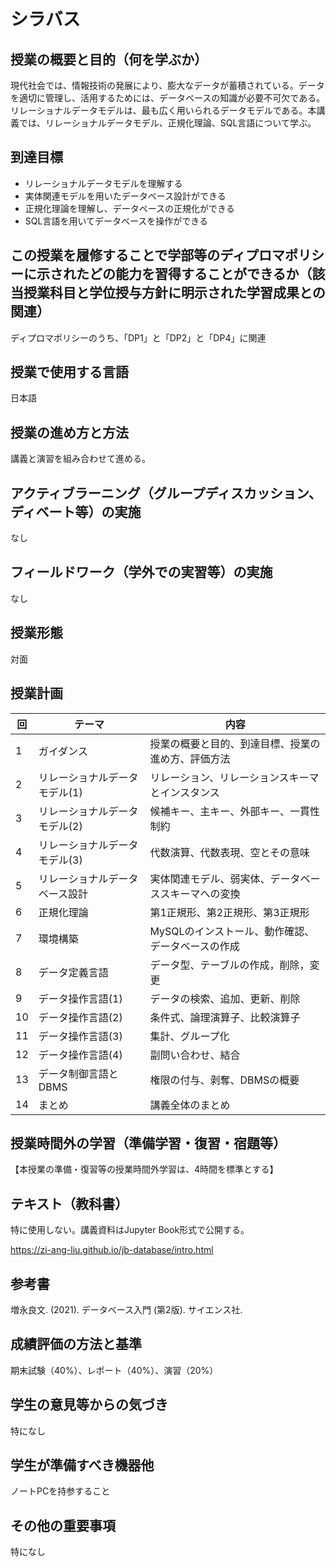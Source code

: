 # シラバス

## 授業の概要と目的（何を学ぶか）

現代社会では、情報技術の発展により、膨大なデータが蓄積されている。データを適切に管理し、活用するためには、データベースの知識が必要不可欠である。リレーショナルデータモデルは、最も広く用いられるデータモデルである。本講義では、リレーショナルデータモデル、正規化理論、SQL言語について学ぶ。

## 到達目標

- リレーショナルデータモデルを理解する
- 実体関連モデルを用いたデータベース設計ができる
- 正規化理論を理解し、データベースの正規化ができる
- SQL言語を用いてデータベースを操作ができる

## この授業を履修することで学部等のディプロマポリシーに示されたどの能力を習得することができるか（該当授業科目と学位授与方針に明示された学習成果との関連）

ディプロマポリシーのうち、「DP1」と「DP2」と「DP4」に関連

## 授業で使用する言語

日本語

## 授業の進め方と方法

講義と演習を組み合わせて進める。

## アクティブラーニング（グループディスカッション、ディベート等）の実施

なし

## フィールドワーク（学外での実習等）の実施

なし

## 授業形態

対面

## 授業計画

| 回  | テーマ                         | 内容                                                 |
| --- | ------------------------------ | ---------------------------------------------------- |
| 1   | ガイダンス                     | 授業の概要と目的、到達目標、授業の進め方、評価方法   |
| 2   | リレーショナルデータモデル(1)  | リレーション、リレーションスキーマとインスタンス     |
| 3   | リレーショナルデータモデル(2)  | 候補キー、主キー、外部キー、一貫性制約               |
| 4   | リレーショナルデータモデル(3)  | 代数演算、代数表現、空とその意味                     |
| 5   | リレーショナルデータベース設計 | 実体関連モデル、弱実体、データベーススキーマへの変換 |
| 6   | 正規化理論                     | 第1正規形、第2正規形、第3正規形                      |
| 7   | 環境構築                       | MySQLのインストール、動作確認、データベースの作成    |
| 8   | データ定義言語                 | データ型、テーブルの作成，削除，変更                 |
| 9   | データ操作言語(1)              | データの検索、追加、更新、削除                       |
| 10  | データ操作言語(2)              | 条件式、論理演算子、比較演算子                       |
| 11  | データ操作言語(3)              | 集計、グループ化                                     |
| 12  | データ操作言語(4)              | 副問い合わせ、結合                                   |
| 13  | データ制御言語とDBMS           | 権限の付与、剥奪、DBMSの概要                         |
| 14  | まとめ                         | 講義全体のまとめ                                     |


## 授業時間外の学習（準備学習・復習・宿題等）

【本授業の準備・復習等の授業時間外学習は、4時間を標準とする】   

## テキスト（教科書）

特に使用しない。講義資料はJupyter Book形式で公開する。

https://zi-ang-liu.github.io/jb-database/intro.html

## 参考書

増永良文. (2021). データベース入門 (第2版). サイエンス社.   

## 成績評価の方法と基準
期末試験（40%）、レポート（40%）、演習（20%）

## 学生の意見等からの気づき

特になし

## 学生が準備すべき機器他

ノートPCを持参すること

## その他の重要事項

特になし

<!-- 1. デジタルトランスフォーメーションにおけるシステム工学の全体像と特徴、その高度化の要点を説明できる。
1. システム運用のフレキシブル化のための事象駆動について、離散事象システムとし捉えて取り扱うことができる。
2. システムの制御手法の基礎であるフィードバック制御論を使うことができる。
3. システムの自律的全体最適化など今後の発展について考えることができる。 -->
<!-- 世の中の現象や現実のデータに直面する際に，数理的な視点からとらえることができる数理的な思考方法の獲得を目標とする．
1) 数理モデルにより比較的簡単な現象を解析し，その結果の意味を解釈できる．
2) 確率モデルにより表現される現象の基本と，その解析法を理解する． -->
<!-- 3) 数理最適化の数学的理論を理解する．実問題を数理最適化問題として定式化し，計算機を用いて解けるようになる． -->
<!-- 不確実性下での合理的意思決定の理論的支柱である期待効用理論を理解する。また、意思決定支援のための工学的手法を使えるようになる。さらに集団的意思決定を理解する。 -->
<!-- 機械学習の基本的な方法を数理的に理解し、Pythonを利用した実装の技能を身につけ、実際のデータ分析の問題を解けるようになる。 -->
<!-- 本講義により,機械学習の基礎知識，および，機械学習プログラムの基礎知識を習得する．機械学習プログラムにはpython言語を用いるが，そのソースコードが理解できるようになる． -->